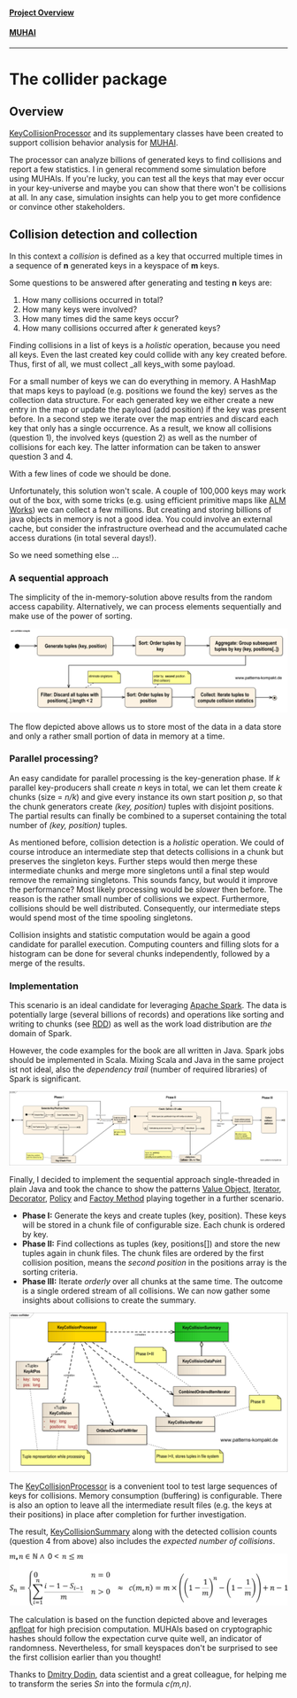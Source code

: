 #### [Project Overview](../../../../../../../../README.md)
#### [MUHAI](../../../../../../../test/java/de/calamanari/pk/muhai/README.md)
----

# The collider package

## Overview

[KeyCollisionProcessor](KeyCollisionProcessor.java) and its supplementary classes have been created to support collision behavior analysis for [MUHAI](../../../../../../../test/java/de/calamanari/pk/muhai/README.md).

The processor can analyze billions of generated keys to find collisions and report a few statistics. I in general recommend some simulation before using MUHAIs. If you're lucky, you can test all the keys that may ever occur in your key-universe and maybe you can show that there won't be collisions at all. In any case, simulation insights can help you to get more confidence or convince other stakeholders.

## Collision detection and collection

In this context a _collision_ is defined as a key that occurred multiple times in a sequence of **n** generated keys in a keyspace of **m** keys.

Some questions to be answered after generating and testing **n** keys are:

1. How many collisions occurred in total?
2. How many keys were involved?
3. How many times did the same keys occur?
4. How many collisions occurred after *k* generated keys?

Finding collisions in a list of keys is a _holistic_ operation, because you need all keys. Even the last created key could collide with any key created before. Thus, first of all, we must collect _all keys_with some payload.

For a small number of keys we can do everything in memory. A HashMap that maps keys to payload (e.g. positions we found the key) serves as the collection data structure. For each generated key we either create a new entry in the map or update the payload (add position) if the key was present before. In a second step we iterate over the map entries and discard each key that only has a single occurrence. As a result, we know all collisions (question 1), the involved keys (question 2) as well as the number of collisions for each key. The latter information can be taken to answer question 3 and 4.

With a few lines of code we should be done.

Unfortunately, this solution won't scale. A couple of 100,000 keys may work out of the box, with some tricks (e.g. using efficient primitive maps like [ALM Works](https://bitbucket.org/almworks/integers/src/master/)) we can collect a few millions. But creating and storing billions of java objects in memory is not a good idea. You could involve an external cache, but consider the infrastructure overhead and the accumulated cache access durations (in total several days!).

So we need something else ...

### A sequential approach

The simplicity of the in-memory-solution above results from the random access capability. 
Alternatively, we can process elements sequentially and make use of the power of sorting.

![collider](collider-simple.svg)

The flow depicted above allows us to store most of the data in a data store and only a rather small portion of data in memory at a time.

### Parallel processing?

An easy candidate for parallel processing is the key-generation phase. If _k_ parallel key-producers shall create _n_ keys in total, we can let them create _k_ chunks (size = _n/k_) and give every instance its own start position _p_, so that the chunk generators create _(key, position)_ tuples with disjoint positions. The partial results can finally be combined to a superset containing the total number of _(key, position)_ tuples.

As mentioned before, collision detection is a _holistic_ operation. We could of course introduce an intermediate step that detects collisions in a chunk but preserves the singleton keys. Further steps would then merge these intermediate chunks and merge more singletons until a final step would remove the remaining singletons. This sounds fancy, but would it improve the performance? Most likely processing would be _slower_ then before. The reason is the rather small number of collisions we expect. Furthermore, collisions should be well distributed. Consequently, our intermediate steps would spend most of the time spooling singletons.

Collision insights and statistic computation would be again a good candidate for parallel execution. Computing counters and filling slots for a histogram can be done for several chunks independently, followed by a merge of the results.

### Implementation

This scenario is an ideal candidate for leveraging [Apache Spark](https://spark.apache.org/docs/0.9.1/scala-programming-guide.html). The data is potentially large (several billions of records) and operations like sorting and writing to chunks (see [RDD](https://spark.apache.org/docs/0.9.1/scala-programming-guide.html#resilient-distributed-datasets-rdds)) as well as the work load distribution are _the_ domain of Spark.

However, the code examples for the book are all written in Java. Spark jobs should be implemented in Scala. Mixing Scala and Java in the same project ist not ideal, also the _dependency trail_ (number of required libraries) of Spark is significant.

![collider](collider.svg)

Finally, I decided to implement the sequential approach single-threaded in plain Java and took the chance to show the patterns [Value Object](../../../../../../../test/java/de/calamanari/pk/valueobject/README.md), [Iterator](../../../../../../../test/java/de/calamanari/pk/iterator/README.md), [Decorator](../../../../../../../test/java/de/calamanari/pk/decorator/README.md), [Policy](../../../../../../../test/java/de/calamanari/pk/policy/README.md) and [Factoy Method](../../../../../../../test/java/de/calamanari/pk/factorymethod/README.md) playing together in a further scenario.

* **Phase I:** Generate the keys and create tuples (key, position). These keys will be stored in a chunk file of configurable size. Each chunk is ordered by key.
* **Phase II:** Find collections as tuples (key, positions[]) and store the new tuples again in chunk files. The chunk files are ordered by the first collision position, means the _second position_ in the positions array is the sorting criteria.
* **Phase III:** Iterate _orderly_ over all chunks at the same time. The outcome is a single ordered stream of all collisions. We can now gather some insights about collisions to create the summary.

![collider](collider-classes.svg)

The [KeyCollisionProcessor](KeyCollisionProcessor.java) is a convenient tool to test large sequences of keys for collisions. Memory consumption (buffering) is configurable. There is also an option to leave all the intermediate result files (e.g. the keys at their positions) in place after completion for further investigation.

The result, [KeyCollisionSummary](KeyCollisionSummary.java) along with the detected collision counts (question 4 from above) also includes the _expected number of collisions_. 

![formula](collision_formula.svg)

The calculation is based on the function depicted above and leverages [apfloat](http://www.apfloat.org/apfloat_java/tutorial.html) for high precision computation. MUHAIs based on cryptographic hashes should follow the expectation curve quite well, an indicator of randomness. Nevertheless, for small keyspaces don't be surprised to see the first collision earlier than you thought!

Thanks to [Dmitry Dodin](https://de.linkedin.com/in/dodin-dmitry-56398295), data scientist and a great colleague, for helping me to transform the series _Sn_ into the formula _c(m,n)_.
